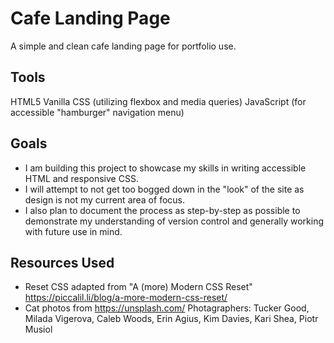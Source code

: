 # Cafe Landing Page
A simple and clean cafe landing page for portfolio use.

## Tools
HTML5
Vanilla CSS (utilizing flexbox and media queries)
JavaScript (for accessible "hamburger" navigation menu)

## Goals
- I am building this project to showcase my skills in writing accessible HTML and responsive CSS. 
- I will attempt to not get too bogged down in the "look" of the site as design is not my current area of focus. 
- I also plan to document the process as step-by-step as possible to demonstrate my understanding of version control and generally working with future use in mind.

## Resources Used
- Reset CSS adapted from "A (more) Modern CSS Reset" https://piccalil.li/blog/a-more-modern-css-reset/
- Cat photos from https://unsplash.com/ Photagraphers: Tucker Good, Milada Vigerova, Caleb Woods, Erin Agius, Kim Davies, Kari Shea, Piotr Musiol